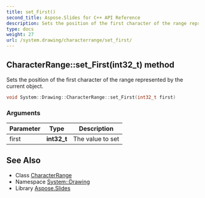 ```yaml
---
title: set_First()
second_title: Aspose.Slides for C++ API Reference
description: Sets the position of the first character of the range represented by the current object.
type: docs
weight: 27
url: /system.drawing/characterrange/set_first/
---
```

## CharacterRange::set_First(int32_t) method


Sets the position of the first character of the range represented by the current object.

```cpp
void System::Drawing::CharacterRange::set_First(int32_t first)
```


### Arguments

| Parameter | Type | Description |
| --- | --- | --- |
| first | **int32_t** | The value to set |

## See Also

* Class [CharacterRange](../)
* Namespace [System::Drawing](../../)
* Library [Aspose.Slides](../../../)